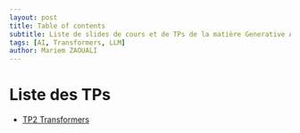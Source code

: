 ```yaml
---
layout: post
title: Table of contents
subtitle: Liste de slides de cours et de TPs de la matière Generative AI
tags: [AI, Transformers, LLM]
author: Mariem ZAOUALI
---
```


# Liste des TPs

- [TP2 Transformers](https://mariemzaouali.github.io/2025-10-09-genAITp2/)
